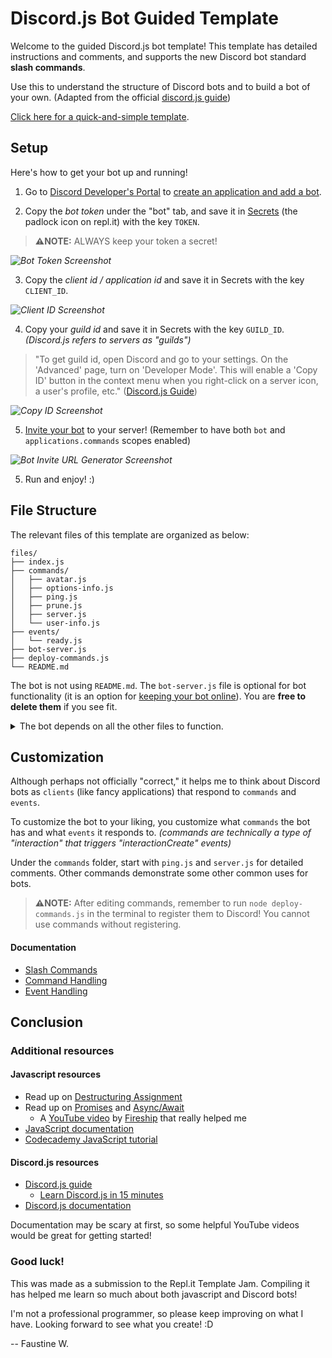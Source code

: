 # Discord.js Bot Guided Template

Welcome to the guided Discord.js bot template! This template has detailed instructions and comments, and supports the new Discord bot standard **slash commands**.

Use this to understand the structure of Discord bots and to build a bot of your own. (Adapted from the official [discord.js guide](https://discordjs.guide/))

[Click here for a quick-and-simple template](https://replit.com/@FaustineW1/Discordjs-Bot-Simple-Template-slash-commands).

## Setup

Here's how to get your bot up and running!

1. Go to [Discord Developer's Portal](https://discord.com/developers/applications) to [create an application and add a bot](https://discordjs.guide/preparations/setting-up-a-bot-application.html).

2. Copy the *bot token* under the "bot" tab, and save it in [Secrets](https://docs.replit.com/programming-ide/storing-sensitive-information-environment-variables) (the padlock icon on repl.it) with the key `TOKEN`.

>**⚠️NOTE:** ALWAYS keep your token a secret!

*![Bot Token Screenshot](https://i.imgur.com/Q8Nk24W.png)*

3. Copy the *client id / application id* and save it in Secrets with the key `CLIENT_ID`.

*![Client ID Screenshot](https://i.imgur.com/1UIyOBO.png)*

4. Copy your *guild id* and save it in Secrets with the key `GUILD_ID`. *(Discord.js refers to servers as "guilds")*
> "To get guild id, open Discord and go to your settings. On the 'Advanced' page, turn on 'Developer Mode'. This will enable a 'Copy ID' button in the context menu when you right-click on a server icon, a user's profile, etc." ([Discord.js Guide](https://discordjs.guide/creating-your-bot/creating-commands.html#command-deployment-script))

*![Copy ID Screenshot](https://i.imgur.com/nBNBqYM.png)*

5. [Invite your bot](https://discordjs.guide/preparations/adding-your-bot-to-servers.html#bot-invite-links) to your server! (Remember to have both `bot` and `applications.commands` scopes enabled)

*![Bot Invite URL Generator Screenshot](https://i.imgur.com/Bw6Y4Pl.png)*

5. Run and enjoy! :)

## File Structure

The relevant files of this template are organized as below:

```
files/
├── index.js
├── commands/
│   ├── avatar.js
│   ├── options-info.js
│   ├── ping.js
│   ├── prune.js
│   ├── server.js
│   └── user-info.js
├── events/
│   └── ready.js
├── bot-server.js
├── deploy-commands.js
└── README.md

```
The bot is not using `README.md`. The `bot-server.js` file is optional for bot functionality (it is an option for [keeping your bot online](https://www.youtube.com/watch?v=7rU_KyudGBY)). You are **free to delete them** if you see fit.

<details>
<summary>The bot depends on all the other files to function.</summary>

`index.js` is the main file.

`deploy-commands` is used to register and update commands.

The `commands` folder contains some command examples <a href="https://github.com/discordjs/guide/tree/main/code-samples/creating-your-bot/command-handling/commands">from the discord.js github</a>.

The `events` folder contains an event example.

</details>

## Customization

Although perhaps not officially "correct," it helps me to think about Discord bots as `clients` (like fancy applications) that respond to `commands` and `events`.

To customize the bot to your liking, you customize what `commands` the bot has and what `events` it responds to. *(commands are technically a type of "interaction" that triggers "interactionCreate" events)*

Under the `commands` folder, start with `ping.js` and `server.js` for detailed comments. Other commands demonstrate some other common uses for bots.

> **⚠️NOTE:** After editing commands, remember to run `node deploy-commands.js` in the terminal to register them to Discord! You cannot use commands without registering.

#### Documentation
* [Slash Commands](https://discordjs.guide/interactions/slash-commands.html)
* [Command Handling](https://discordjs.guide/creating-your-bot/command-handling.html)
* [Event Handling](https://discordjs.guide/creating-your-bot/event-handling.html)

## Conclusion

### Additional resources

#### Javascript resources
* Read up on [Destructuring Assignment](https://developer.mozilla.org/en-US/docs/Web/JavaScript/Reference/Operators/Destructuring_assignment)
* Read up on [Promises](https://developer.mozilla.org/en-US/docs/Web/JavaScript/Reference/Global_Objects/Promise) and [Async/Await](https://www.w3schools.com/js/js_async.asp)
  * A [YouTube video](https://www.youtube.com/watch?v=vn3tm0quoqE) by [Fireship](https://www.youtube.com/c/Fireship) that really helped me
* [JavaScript documentation](https://developer.mozilla.org/en-US/docs/Web/JavaScript)
* [Codecademy JavaScript tutorial](https://www.codecademy.com/learn/introduction-to-javascript)

#### Discord.js resources
* [Discord.js guide](https://discordjs.guide/)
  * [Learn Discord.js in 15 minutes](https://www.youtube.com/watch?v=H98fj3gnYbw)
* [Discord.js documentation](https://discord.js.org/#/docs/discord.js/main/general/welcome)

Documentation may be scary at first, so some helpful YouTube videos would be great for getting started!

### Good luck!

This was made as a submission to the Repl.it Template Jam. Compiling it has helped me learn so much about both javascript and Discord bots!

I'm not a professional programmer, so please keep improving on what I have. Looking forward to see what you create! :D

-- Faustine W.